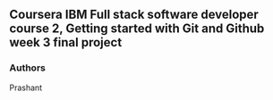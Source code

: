 ## Coursera IBM Full stack software developer course 2, Getting started with Git and Github week 3 final project


### Authors

Prashant
